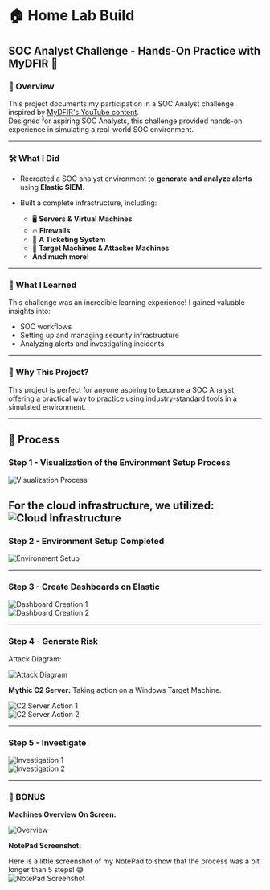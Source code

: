# 🏠 Home Lab Build  

## SOC Analyst Challenge - Hands-On Practice with MyDFIR 🎯  

### 📖 Overview  

This project documents my participation in a SOC Analyst challenge inspired by [MyDFIR's YouTube content](https://www.youtube.com/watch?v=W3ExS2m6B24&list=PLG6KGSNK4PuBb0OjyDIdACZnb8AoNBeq6&index=1).  
Designed for aspiring SOC Analysts, this challenge provided hands-on experience in simulating a real-world SOC environment.  

---

### 🛠️ What I Did  

- Recreated a SOC analyst environment to **generate and analyze alerts** using **Elastic SIEM**.  
- Built a complete infrastructure, including:
  
  - 🖥️ **Servers & Virtual Machines**  
  - 🔥 **Firewalls**  
  - 🎫 **A Ticketing System**  
  - 🎯 **Target Machines & Attacker Machines**  
  - **And much more!**  

---

### 🚀 What I Learned  

This challenge was an incredible learning experience! I gained valuable insights into:  
- SOC workflows  
- Setting up and managing security infrastructure  
- Analyzing alerts and investigating incidents  

---

### 🌟 Why This Project?  

This project is perfect for anyone aspiring to become a SOC Analyst, offering a practical way to practice using industry-standard tools in a simulated environment.

---

## 🔄 Process  

### **Step 1 - Visualization of the Environment Setup Process**  

![Visualization Process](https://imgur.com/x4q7BtG.png)  

For the cloud infrastructure, we utilized:  
![Cloud Infrastructure](https://imgur.com/S913Pop.png) 
---

### **Step 2 - Environment Setup Completed**  
 
![Environment Setup](https://imgur.com/9PagqwS.png)  

---

### **Step 3 - Create Dashboards on Elastic**  

![Dashboard Creation 1](https://imgur.com/iAmSAGS.png)  
![Dashboard Creation 2](https://imgur.com/ZWFGw9y.png)  

---

### **Step 4 - Generate Risk**  

Attack Diagram:  

![Attack Diagram](https://imgur.com/lsrFKww.png)  

**Mythic C2 Server:** Taking action on a Windows Target Machine.  

![C2 Server Action 1](https://imgur.com/Z0ppsDY.png)  
![C2 Server Action 2](https://imgur.com/A44kZVm.png)  

---

### **Step 5 - Investigate**  

![Investigation 1](https://imgur.com/Aqs9JIO.png)  
![Investigation 2](https://imgur.com/3OvfqVD.png)  

---

### 🎁 BONUS  

**Machines Overview On Screen:**  

![Overview](https://imgur.com/O6DHqKi.png)  

**NotePad Screenshot:**  

Here is a little screenshot of my NotePad to show that the process was a bit longer than 5 steps! 😅  
![NotePad Screenshot](https://imgur.com/T1asEfe.png)  
